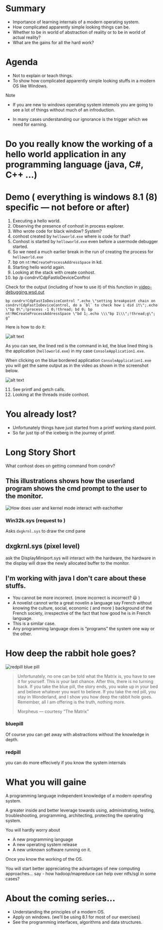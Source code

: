 

# Summary

* Importance of learning internals of a modern operating system.
* How complicated apparently simple looking things can be.
* Whether to be in world of abstraction of reality or to be in world of actual reality?
* What are the gains for all the hard work?


# Agenda

* Not to explain or teach things.
* To show how complicated apparently simple looking stuffs in a modern OS like Windows.

Note

* If you are new to windows operating system intemols you are going to see a lot of things without much of an infroduction.

* In many cases understanding our ignorance is the trigger which we need for earning.

# Do you really know the working of a hello world application in any programming language (java, C#, C++ ...)



# Demo ( everything is windows 8.1 (8) specific — not before or after)

1. Executing a hello world.
2. Observing the presence of conhost in process explorer.
3. Who wrote code for black window? System?
4. conhost created by `helloworld.exe` where is code for that?
5. Conhost is started by `helloworld.exe` even before a usermode debugger started.
6. So we need a much earlier break in the run of creating the process for `helloworld.exe`
7. bp on `nt!MmCreateProcessAddressSpace` in kd.
8. Starting hello world again.
9. Looking at the stack with create conhost.
10. bp /p <helloworldEProcess> condrv!CdpFastloDeviceConftrol

Check for the output (including of how to use it) of this function in [video-debugging.wsd.out](video-debugging.wsd.out)
```
bp condrv!CdpFastIoDeviceControl ".echo \"setting breakpoint chain on condrv!CdpFastIoDeviceControl, do a `bl` to check how i did it\";.echo \"bp 0\";!process -1 0;!thread; bd 0; bp nt!MmCreateProcessAddressSpace \"bd 1;.echo \\\"bp 1\\\";!thread;g\"; g"
```
Here is how to do it:

![alt text](image-3.png)

As you can see, the lined red is the command in kd, the blue lined thing is the application (`helloworld.exe`) in my case `ConsoleApplication1.exe`.

When clicking on the blue bordered application `ConsoleApplication1.exe` you will get the same output as in the video as shown in the screenshot below.

![alt text](image-4.png)

11. See printf and getch calls.
12. Looking at the threads inside conhost.

# You already lost?

* Unfortunately things have just started from a printf working stand point.
* So far just tip of the iceberg in the journey of printf.

# Long Story Short

What conhost does on getting command from condrv?

## This illustrations shows how the userland program shows the cmd prompt to the user to the monitor.

![How does user and kernel mode interact with eachother](image.png)
### Win32k.sys (request to )

Asks `dxgkrnl.sys` to draw the cmd pane

## dxgkrnl.sys  (pixel level)
ask the DisplayMiniport.sys will interact with the hardware, the hardware in the display will draw the newly allocated buffer to the monitor.

## I'm working with java I don't care about these stuffs.

* You cannot be more incorrect. (more incorrect is incorrect? 😃 )
* A novelist cannot write a great novelin a language say French without knowing the culture, social, economic ( and more ) background of the French society, irrespective of the fact that how good he is in French language.
* This is a similar case.
* Any programming language does is “programs” the system one way or the other.

# How deep the rabbit hole goes?

![redpill blue pill](image-1.png)

> Unfortunately, no one can be told what the Matrix is, you have to see it for yourself. This is your last chance. After this, there is no turning back. If you take the blue pill, the story ends, you wake up in your bed and believe whatever you want to believe. If you take the red pill, you stay in Wonderland, and I show you how deep the rabbit hole goes. Remember, all I am offering is the truth, nothing more.
> 
> Morpheus — courtesy “The Matrix”

### bluepill
Of course you can get away with abstractions without the knowledge in depth.

### redpill
you can do more effecively if you know the system internals

# What you will gaine

A programming language independent knowledge of a modern operafing system.

A greater inside and better leverage towards using, administrating, testing, troubleshooting, programming, architecting, protecting the operating system. 

You will hardly worry about
- A new programming language
- A new operating system release
- A new unknown software running on it.

Once you know the working of the OS.

You will start better appreciating the advantages of new computing approaches... say - how hadoop/mapreduce can help over ntfs/sgl in some cases?


# About the coming series...

* Understanding the principles of a modern OS.
* Apply on windows. (we'll be using 8.1 for most of our exercises)
* See the programming interfaces, algorithms and data structures.
